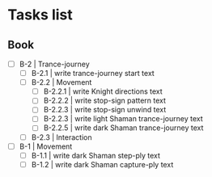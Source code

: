 # Tasks list

## Book

* [ ] B-2 | Trance-journey
  + [ ] B-2.1 | write trance-journey start text
  + [ ] B-2.2 | Movement
    - [ ] B-2.2.1 | write Knight directions text
    - [ ] B-2.2.2 | write stop-sign pattern text
    - [ ] B-2.2.3 | write stop-sign unwind text
    - [ ] B-2.2.3 | write light Shaman trance-journey text
    - [ ] B-2.2.5 | write dark Shaman trance-journey text
  + [ ] B-2.3 | Interaction

* [ ] B-1 | Movement
  - [ ] B-1.1 | write dark Shaman step-ply text
  - [ ] B-1.2 | write dark Shaman capture-ply text
